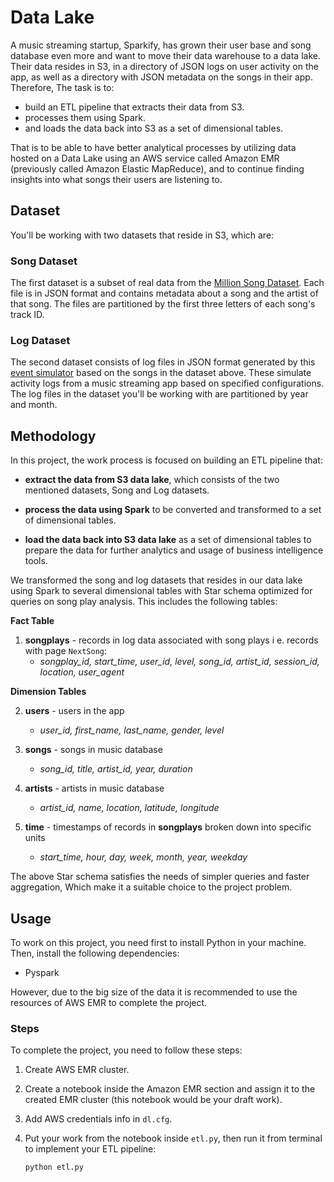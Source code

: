# Data Lake
A music streaming startup, Sparkify, has grown their user base and song database even more and want to move their data warehouse to a data lake. Their data resides in S3, in a directory of JSON logs on user activity on the app, as well as a directory with JSON metadata on the songs in their app. Therefore, The task is to:
- build an ETL pipeline that extracts their data from S3.
- processes them using Spark.
- and loads the data back into S3 as a set of dimensional tables.
  

That is to be able to have better analytical processes by utilizing data hosted on a Data Lake using an AWS service called Amazon EMR (previously called Amazon Elastic MapReduce), and to continue finding insights into what songs their users are listening to.


## Dataset
You'll be working with two datasets that reside in S3, which are:
### Song Dataset
The first dataset is a subset of real data from the [Million Song Dataset](http://millionsongdataset.com/). Each file is in JSON format and contains metadata about a song and the artist of that song. The files are partitioned by the first three letters of each song's track ID.
### Log Dataset
The second dataset consists of log files in JSON format generated by this [event simulator](https://github.com/Interana/eventsim) based on the songs in the dataset above. These simulate activity logs from a music streaming app based on specified configurations. The log files in the dataset you'll be working with are partitioned by year and month.

## Methodology
In this project, the work process is focused on building an ETL pipeline that:

- **extract the data from S3 data lake**, which consists of the two mentioned datasets, Song and Log datasets.

- **process the data using Spark** to be converted and transformed to a set of 
dimensional tables.

- **load the data back into S3 data lake** as a set of dimensional tables to prepare the data for further analytics and usage of business intelligence tools.


We transformed the song and log datasets that resides in our data lake using Spark to several dimensional tables with Star schema optimized for queries on song play analysis. This includes the following tables:

**Fact Table**
1. **songplays** - records in log data associated with song plays i e. records with page `NextSong`:
   - *songplay_id, start_time, user_id, level, song_id, artist_id, session_id, location, user_agent*
  
**Dimension Tables**

2. **users** - users in the app
   - *user_id, first_name, last_name, gender, level*

3. **songs** - songs in music database
   - *song_id, title, artist_id, year, duration*

4. **artists** - artists in music database
   - *artist_id, name, location, latitude, longitude*

5. **time** - timestamps of records in **songplays** broken down into specific units
   - *start_time, hour, day, week, month, year, weekday*


The above Star schema satisfies the needs of simpler queries and faster aggregation, Which make it a suitable choice to the project problem.


## Usage
To work on this project, you need first to install Python in your machine. Then, install the following dependencies:
- Pyspark

However, due to the big size of the data it is recommended to use the resources of AWS EMR to complete the project.


### Steps
To complete the project, you need to follow these steps:

1. Create AWS EMR cluster.
2. Create a notebook inside the Amazon EMR section and assign it to the created EMR cluster (this notebook would be your draft work).
3. Add AWS credentials info in `dl.cfg`.
4. Put your work from the notebook inside `etl.py`, then run it from terminal to implement your ETL pipeline:

    `python etl.py`